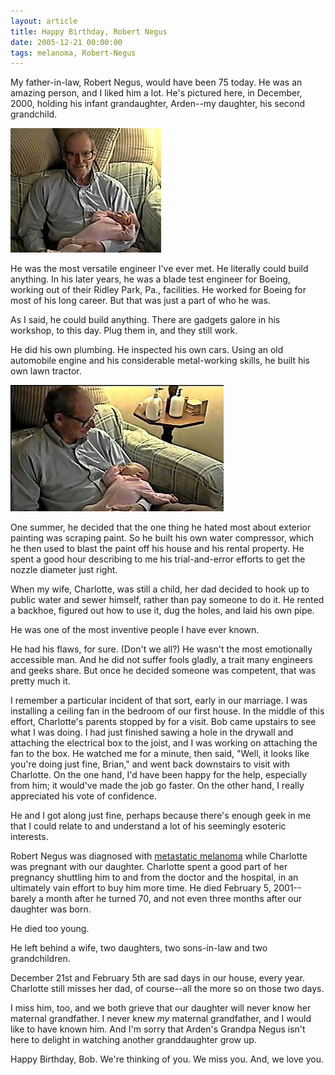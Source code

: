 ```yaml
---
layout: article
title: Happy Birthday, Robert Negus
date: 2005-12-21 00:00:00
tags: melanoma, Robert-Negus
---
```


My father-in-law, Robert Negus, would have been 75 today. He was an
amazing person, and I liked him a lot. He's pictured here, in
December, 2000, holding his infant grandaughter, Arden--my
daughter, his second grandchild.

![Robert Negus](/images/bob_negus_1.jpg)

He was the most versatile engineer I've ever met. He literally
could build anything. In his later years, he was a blade test
engineer for Boeing, working out of their Ridley Park, Pa.,
facilities. He worked for Boeing for most of his long career. But
that was just a part of who he was.

As I said, he could build anything. There are gadgets galore in his
workshop, to this day. Plug them in, and they still work.

He did his own plumbing. He inspected his own cars. Using an old
automobile engine and his considerable metal-working skills, he
built his own lawn tractor.

![Robert Negus](/images/bob_negus_2.jpg)

One summer, he decided that the one thing he hated most about
exterior painting was scraping paint. So he built his own water
compressor, which he then used to blast the paint off his house and
his rental property. He spent a good hour describing to me his
trial-and-error efforts to get the nozzle diameter just right.

When my wife, Charlotte, was still a child, her dad decided to hook
up to public water and sewer himself, rather than pay someone to do
it. He rented a backhoe, figured out how to use it, dug the holes,
and laid his own pipe.

He was one of the most inventive people I have ever known.

He had his flaws, for sure. (Don't we all?) He wasn't the most
emotionally accessible man. And he did not suffer fools gladly, a
trait many engineers and geeks share. But once he decided someone
was competent, that was pretty much it.

I remember a particular incident of that sort, early in our
marriage. I was installing a ceiling fan in the bedroom of our
first house. In the middle of this effort, Charlotte's parents
stopped by for a visit. Bob came upstairs to see what I was doing.
I had just finished sawing a hole in the drywall and attaching the
electrical box to the joist, and I was working on attaching the fan
to the box. He watched me for a minute, then said, "Well, it looks
like you're doing just fine, Brian," and went back downstairs to
visit with Charlotte. On the one hand, I'd have been happy for the
help, especially from him; it would've made the job go faster. On
the other hand, I really appreciated his vote of confidence.

He and I got along just fine, perhaps because there's enough geek
in me that I could relate to and understand a lot of his seemingly
esoteric interests.

Robert Negus was diagnosed with
[metastatic melanoma][]
while Charlotte was pregnant with our daughter. Charlotte spent a
good part of her pregnancy shuttling him to and from the doctor and
the hospital, in an ultimately vain effort to buy him more time. He
died February 5, 2001--barely a month after he turned 70, and not
even three months after our daughter was born.

He died too young.

He left behind a wife, two daughters, two sons-in-law and two
grandchildren.

December 21st and February 5th are sad days in our house, every
year. Charlotte still misses her dad, of course--all the more so on
those two days.

I miss him, too, and we both grieve that our daughter will never
know her maternal grandfather. I never knew *my* maternal
grandfather, and I would like to have known him. And I'm sorry that
Arden's Grandpa Negus isn't here to delight in watching another
granddaughter grow up.

Happy Birthday, Bob. We're thinking of you. We miss you. And, we
love you.

[metastatic melanoma]: http://www.webmd.com/hw/health_guide_atoz/hw206142.asp
